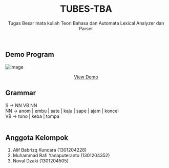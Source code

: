 <h1 align = "center">TUBES-TBA</h1>
<p align = "center">Tugas Besar mata kuliah Teori Bahasa dan Automata Lexical Analyzer dan Parser</p>
<br>

## Demo Program
![image](https://user-images.githubusercontent.com/35615666/172185876-8717cab6-331b-4e63-b578-73f0051fbd00.png)
<p align="center"><a href="https://lexical-analyzer-parser.netlify.app/">View Demo</a></p>

## Grammar
S → NN VB NN <br>
NN → anom | embu | sate | kaju | sape | ajam | koncel <br>
VB → tono | keba | tompa <br>
<br>

## Anggota Kelompok
1. Alif Babrizq Kuncara (1301204228)
2. Muhammad Rafi Yanaputeranto (1301204352)
3. Noval Dzaki (1301204505)
